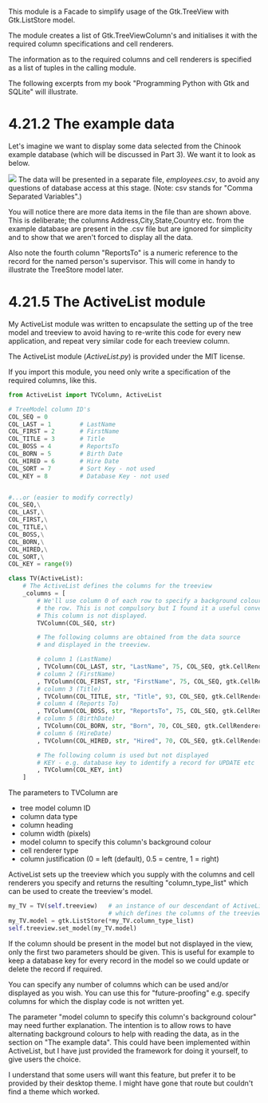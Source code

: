 This module is a Facade to simplify usage of the
Gtk.TreeView with Gtk.ListStore model.

The module creates a list of Gtk.TreeViewColumn's and initialises it
with the required column specifications and cell renderers.

The information as to the required columns and cell renderers
is specified as a list of tuples in the calling module.


The following excerpts from my book "Programming Python with Gtk and SQLite" will illustrate.
# 4.21.2  The example data

Let's imagine we want to display some data selected from the Chinook example database (which will be discussed in Part 3). We want it to look as below.

![](./_images/Screenshot_Employee_List.png)
The data will be presented in a separate file, *employees.csv*, to avoid any questions of database access at this stage. (Note: csv stands for "Comma Separated Variables".) 

You will notice there are more data items in the file than are shown above. This is deliberate; the columns Address,City,State,Country etc. from the example database are present in the .csv file but are ignored for simplicity and to show that we aren't forced to display all the data.

Also note the fourth column "ReportsTo" is a numeric reference to the record for the named person's supervisor. This will come in handy to illustrate the TreeStore model later.

# 4.21.5  The ActiveList module

My ActiveList module was written to encapsulate the setting up of the tree model and treeview to avoid having to re-write this code for every new application, and repeat very similar code for each treeview column. 

The ActiveList module (*ActiveList.py*) is provided under the MIT license.

If you import this module, you need only write a specification of the required columns, like this.
```py
from ActiveList import TVColumn, ActiveList
```
```py
# TreeModel column ID's
COL_SEQ = 0
COL_LAST = 1        # LastName
COL_FIRST = 2       # FirstName
COL_TITLE = 3       # Title
COL_BOSS = 4        # ReportsTo
COL_BORN = 5        # Birth Date
COL_HIRED = 6       # Hire Date
COL_SORT = 7        # Sort Key - not used
COL_KEY = 8         # Database Key - not used


#...or (easier to modify correctly)
COL_SEQ,\
COL_LAST,\
COL_FIRST,\
COL_TITLE,\
COL_BOSS,\
COL_BORN,\
COL_HIRED,\
COL_SORT,\
COL_KEY = range(9)

class TV(ActiveList):
    # The ActiveList defines the columns for the treeview
    _columns = [
        # We'll use column 0 of each row to specify a background colour for
        # the row. This is not compulsory but I found it a useful convention.
        # This column is not displayed.
        TVColumn(COL_SEQ, str)

        # The following columns are obtained from the data source
        # and displayed in the treeview.

        # column 1 (LastName)
        , TVColumn(COL_LAST, str, "LastName", 75, COL_SEQ, gtk.CellRendererText)
        # column 2 (FirstName)
        , TVColumn(COL_FIRST, str, "FirstName", 75, COL_SEQ, gtk.CellRendererText)
        # column 3 (Title)
        , TVColumn(COL_TITLE, str, "Title", 93, COL_SEQ, gtk.CellRendererText)
        # column 4 (Reports To)
        , TVColumn(COL_BOSS, str, "ReportsTo", 75, COL_SEQ, gtk.CellRendererText)
        # column 5 (BirthDate)
        , TVColumn(COL_BORN, str, "Born", 70, COL_SEQ, gtk.CellRendererText)
        # column 6 (HireDate)
        , TVColumn(COL_HIRED, str, "Hired", 70, COL_SEQ, gtk.CellRendererText)

        # The following column is used but not displayed
        # KEY - e.g. database key to identify a record for UPDATE etc
        , TVColumn(COL_KEY, int)
    ]
```
The parameters to TVColumn are
* tree model column ID
* column data type
* column heading
* column width (pixels)
* model column to specify this column's background colour
* cell renderer type
* column justification (0 = left (default), 0.5 = centre, 1 = right)

ActiveList sets up the treeview which you supply with the columns and cell renderers you specify and returns the resulting "column_type_list" which can be used to create the treeview's model.
```py
my_TV = TV(self.treeview)   # an instance of our descendant of ActiveList
                            # which defines the columns of the treeview
my_TV.model = gtk.ListStore(*my_TV.column_type_list)
self.treeview.set_model(my_TV.model)
```
If the column should be present in the model but not displayed in the view, only the first two parameters should be given. This is useful for example to keep a database key for every record in the model so we could update or delete the record if required.

You can specify any number of columns which can be used and/or displayed as you wish. You can use this for "future-proofing" e.g. specify columns for which the display code is not written yet.

The parameter "model column to specify this column's background colour" may need further explanation. The intention is to allow rows to have alternating background colours to help with reading the data, as in the section on "The example data". This could have been implemented within ActiveList, but I have just provided the framework for doing it yourself, to give users the choice.

I understand that some users will want this feature, but prefer it to be provided by their desktop theme. I might have gone that route but couldn't find a theme which worked.